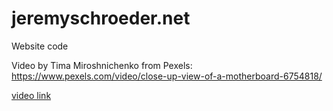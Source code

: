 # jeremyschroeder.net

Website code


Video by Tima Miroshnichenko from Pexels: https://www.pexels.com/video/close-up-view-of-a-motherboard-6754818/

[video link](fit_web/static/videos/pexels-tima-miroshnichenko-6754818%20(360p).mp4)
